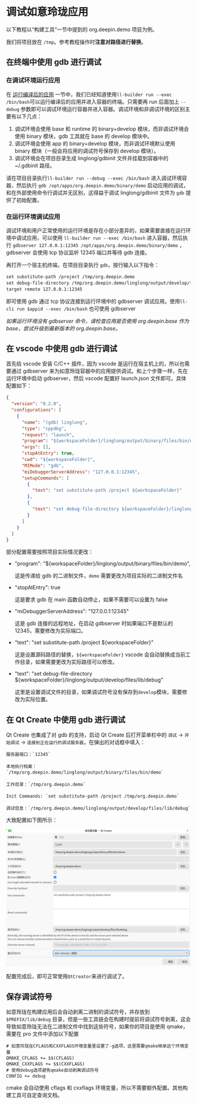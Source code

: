 <!--
SPDX-FileCopyrightText: 2023 UnionTech Software Technology Co., Ltd.

SPDX-License-Identifier: LGPL-3.0-or-later
-->

# 调试如意玲珑应用

以下教程以“构建工具”一节中提到的 org.deepin.demo 项目为例。

我们将项目放在 `/tmp`。参考教程操作时**注意对路径进行替换**。

## 在终端中使用 gdb 进行调试

### 在调试环境运行应用

在 [运行编译后的应用](../ll-builder/run.md) 一节中，我们已经知道使用`ll-builder run --exec /bin/bash`可以运行编译后的应用并进入容器的终端。只需要再 run 后面加上 `--debug` 参数即可以调试环境运行容器并进入容器。调试环境和非调试环境的区别主要有以下几点：

1. 调试环境会使用 base 和 runtime 的 binary+develop 模块，而非调试环境会使用 binary 模块，gdb 工具就在 base 的 develop 模块中。
2. 调试环境会使用 app 的 binary+develop 模块，而非调试环境默认使用 binary 模块（一般会将应用的调试符号保存到 develop 模块）。
3. 调试环境会在项目目录生成 linglong/gdbinit 文件并挂载到容器中的 ~/.gdbinit 路径。

请在项目目录执行`ll-builder run --debug --exec /bin/bash` 进入调试环境容器，然后执行 `gdb /opt/apps/org.deepin.demo/binary/demo` 启动应用的调试，和在外部使用命令行调试并无区别，这得益于调试 linglong/gdbinit 文件为 `gdb` 提供了初始配置。

### 在运行环境调试应用

调试环境和用户正常使用的运行环境是存在小部分差异的，如果需要直接在运行环境中调试应用，可以使用 `ll-builder run --exec /bin/bash` 进入容器，然后执行 `gdbserver 127.0.0.1:12345 /opt/apps/org.deepin.demo/binary/demo` ，gdbserver 会使用 tcp 协议监听 12345 端口并等待 gdb 连接。

再打开一个宿主机终端，在项目目录执行 `gdb`，按行输入以下指令：

```txt
set substitute-path /project /tmp/org.deepin.demo
set debug-file-directory /tmp/org.deepin.demo/linglong/output/develop/files/lib/debug
target remote 127.0.0.1:12345
```

即可使用 gdb 通过 tcp 协议连接到运行环境中的 gdbserver 调试应用。使用`ll-cli run $appid --exec /bin/bash` 也可使用 gdbserver

_如果运行环境没有 gdbserver 命令，请检查应用是否使用 org.deepin.base 作为 base，尝试升级到最新版本的 org.deepin.base。_

## 在 vscode 中使用 gdb 进行调试

首先给 vscode 安装 C/C++ 插件，因为 vscode 是运行在宿主机上的，所以也需要通过 gdbserver 来为如意玲珑容器中的应用提供调试。和上个步骤一样，先在运行环境中启动 gdbserver，然后 vscode 配置好 launch.json 文件即可。具体配置如下：

```json
{
  "version": "0.2.0",
  "configurations": [
    {
      "name": "(gdb) linglong",
      "type": "cppdbg",
      "request": "launch",
      "program": "${workspaceFolder}/linglong/output/binary/files/bin/demo",
      "args": [],
      "stopAtEntry": true,
      "cwd": "${workspaceFolder}",
      "MIMode": "gdb",
      "miDebuggerServerAddress": "127.0.0.1:12345",
      "setupCommands": [
        {
          "text": "set substitute-path /project ${workspaceFolder}"
        },
        {
          "text": "set debug-file-directory ${workspaceFolder}/linglong/output/develop/files/lib/debug"
        }
      ]
    }
  ]
}
```

部分配置需要按照项目实际情况更改：

- "program": "${workspaceFolder}/linglong/output/binary/files/bin/demo",

  这是传递给 gdb 的二进制文件，`demo` 需要更改为项目实际的二进制文件名

- "stopAtEntry": true

  这是要求 gdb 在 main 函数自动停止，如果不需要可以设置为 false

- "miDebuggerServerAddress": "127.0.0.1:12345"

  这是 gdb 连接的远程地址，在启动 gdbserver 时如果端口不是默认的 12345，需要修改为实际端口。

- "text": "set substitute-path /project ${workspaceFolder}"

  这是设置源码路径的替换，`${workspaceFolder}` vscode 会自动替换成当前工作目录，如果需要更改为实际路径可以修改。

- "text": "set debug-file-directory ${workspaceFolder}/linglong/output/develop/files/lib/debug"

  这里是设置调试文件的目录，如果调试符号没有保存到`develop`模块，需要修改为实际位置。

## 在 Qt Create 中使用 gdb 进行调试

Qt Create 也集成了对 gdb 的支持，启动 Qt Create 后打开菜单栏中的 `调试` -> `开始调试` -> `连接到正在运行的调试服务器`，在弹出的对话框中填入：

```text
服务器端口：`12345`

本地执行档案：`/tmp/org.deepin.demo/linglong/output/binary/files/bin/demo`

工作目录：`/tmp/org.deepin.demo`

Init Commands: `set substitute-path /project /tmp/org.deepin.demo`

调试信息：`/tmp/org.deepin.demo/linglong/output/develop/files/lib/debug`
```

大致配置如下图所示：

![qt-creator](images/qt-creator.png)

配置完成后，即可正常使用`QtCreator`来进行调试了。

## 保存调试符号

如意玲珑在构建应用后会自动剥离二进制的调试符号，并存放到 `$PREFIX/lib/debug` 目录，但是一些工具链会在构建时提前将调试符号剥离，这会导致如意玲珑无法在二进制文件中找到这些符号，如果你的项目是使用 qmake，需要在 pro 文件中添加以下配置

```
# 如意玲珑在CFLAGS和CXXFLAGS环境变量里设置了-g选项，这里需要qmake继承这个环境变量
QMAKE_CFLAGS += $$(CFLAGS)
QMAKE_CXXFLAGS += $$(CXXFLAGS)
# 使用debug选项避免qmake自动剥离调试符号
CONFIG += debug
```

cmake 会自动使用 cflags 和 cxxflags 环境变量，所以不需要额外配置。其他构建工具可自定查询文档。
